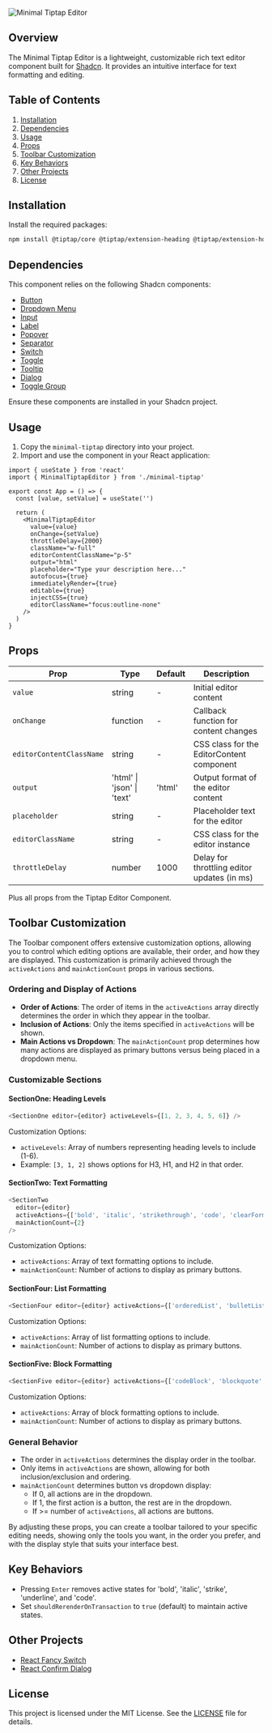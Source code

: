 ![Minimal Tiptap Editor](https://i.postimg.cc/fbq7dbPj/Screenshot-2024-08-18-at-19-56-56.png)

## Overview

The Minimal Tiptap Editor is a lightweight, customizable rich text editor component built for [Shadcn](https://ui.shadcn.com). It provides an intuitive interface for text formatting and editing.

## Table of Contents

1. [Installation](#installation)
2. [Dependencies](#dependencies)
3. [Usage](#usage)
4. [Props](#props)
5. [Toolbar Customization](#toolbar-customization)
6. [Key Behaviors](#key-behaviors)
7. [Other Projects](#other-projects)
8. [License](#license)

## Installation

Install the required packages:

```bash
npm install @tiptap/core @tiptap/extension-heading @tiptap/extension-horizontal-rule @tiptap/extension-image @tiptap/extension-link @tiptap/pm @tiptap/react @tiptap/starter-kit @tiptap/extension-placeholder @tiptap/extension-task-item @tiptap/extension-task-list @tiptap/extension-typography @tiptap/extension-code-block-lowlight @tiptap/extension-color @tiptap/extension-text-style lowlight
```

## Dependencies

This component relies on the following Shadcn components:

- [Button](https://ui.shadcn.com/docs/components/button)
- [Dropdown Menu](https://ui.shadcn.com/docs/components/dropdown-menu)
- [Input](https://ui.shadcn.com/docs/components/input)
- [Label](https://ui.shadcn.com/docs/components/label)
- [Popover](https://ui.shadcn.com/docs/components/popover)
- [Separator](https://ui.shadcn.com/docs/components/separator)
- [Switch](https://ui.shadcn.com/docs/components/switch)
- [Toggle](https://ui.shadcn.com/docs/components/toggle)
- [Tooltip](https://ui.shadcn.com/docs/components/tooltip)
- [Dialog](https://ui.shadcn.com/docs/components/dialog)
- [Toggle Group](https://ui.shadcn.com/docs/components/toggle-group)

Ensure these components are installed in your Shadcn project.

## Usage

1. Copy the `minimal-tiptap` directory into your project.
2. Import and use the component in your React application:

```tsx
import { useState } from 'react'
import { MinimalTiptapEditor } from './minimal-tiptap'

export const App = () => {
  const [value, setValue] = useState('')

  return (
    <MinimalTiptapEditor
      value={value}
      onChange={setValue}
      throttleDelay={2000}
      className="w-full"
      editorContentClassName="p-5"
      output="html"
      placeholder="Type your description here..."
      autofocus={true}
      immediatelyRender={true}
      editable={true}
      injectCSS={true}
      editorClassName="focus:outline-none"
    />
  )
}
```

## Props

| Prop                     | Type                       | Default | Description                                 |
| ------------------------ | -------------------------- | ------- | ------------------------------------------- |
| `value`                  | string                     | -       | Initial editor content                      |
| `onChange`               | function                   | -       | Callback function for content changes       |
| `editorContentClassName` | string                     | -       | CSS class for the EditorContent component   |
| `output`                 | 'html' \| 'json' \| 'text' | 'html'  | Output format of the editor content         |
| `placeholder`            | string                     | -       | Placeholder text for the editor             |
| `editorClassName`        | string                     | -       | CSS class for the editor instance           |
| `throttleDelay`          | number                     | 1000    | Delay for throttling editor updates (in ms) |

Plus all props from the Tiptap Editor Component.

## Toolbar Customization

The Toolbar component offers extensive customization options, allowing you to control which editing options are available, their order, and how they are displayed. This customization is primarily achieved through the `activeActions` and `mainActionCount` props in various sections.

### Ordering and Display of Actions

- **Order of Actions**: The order of items in the `activeActions` array directly determines the order in which they appear in the toolbar.
- **Inclusion of Actions**: Only the items specified in `activeActions` will be shown.
- **Main Actions vs Dropdown**: The `mainActionCount` prop determines how many actions are displayed as primary buttons versus being placed in a dropdown menu.

### Customizable Sections

#### SectionOne: Heading Levels

```typescript
<SectionOne editor={editor} activeLevels={[1, 2, 3, 4, 5, 6]} />
```

Customization Options:

- `activeLevels`: Array of numbers representing heading levels to include (1-6).
- Example: `[3, 1, 2]` shows options for H3, H1, and H2 in that order.

#### SectionTwo: Text Formatting

```typescript
<SectionTwo
  editor={editor}
  activeActions={['bold', 'italic', 'strikethrough', 'code', 'clearFormatting']}
  mainActionCount={2}
/>
```

Customization Options:

- `activeActions`: Array of text formatting options to include.
- `mainActionCount`: Number of actions to display as primary buttons.

#### SectionFour: List Formatting

```typescript
<SectionFour editor={editor} activeActions={['orderedList', 'bulletList']} mainActionCount={0} />
```

Customization Options:

- `activeActions`: Array of list formatting options to include.
- `mainActionCount`: Number of actions to display as primary buttons.

#### SectionFive: Block Formatting

```typescript
<SectionFive editor={editor} activeActions={['codeBlock', 'blockquote', 'horizontalRule']} mainActionCount={0} />
```

Customization Options:

- `activeActions`: Array of block formatting options to include.
- `mainActionCount`: Number of actions to display as primary buttons.

### General Behavior

- The order in `activeActions` determines the display order in the toolbar.
- Only items in `activeActions` are shown, allowing for both inclusion/exclusion and ordering.
- `mainActionCount` determines button vs dropdown display:
  - If 0, all actions are in the dropdown.
  - If 1, the first action is a button, the rest are in the dropdown.
  - If >= number of `activeActions`, all actions are buttons.

By adjusting these props, you can create a toolbar tailored to your specific editing needs, showing only the tools you want, in the order you prefer, and with the display style that suits your interface best.

## Key Behaviors

- Pressing `Enter` removes active states for 'bold', 'italic', 'strike', 'underline', and 'code'.
- Set `shouldRerenderOnTransaction` to `true` (default) to maintain active states.

## Other Projects

- [React Fancy Switch](https://github.com/Aslam97/react-fancy-switch)
- [React Confirm Dialog](https://github.com/Aslam97/react-confirm-dialog)

## License

This project is licensed under the MIT License. See the [LICENSE](LICENSE) file for details.
